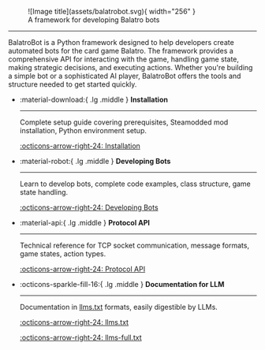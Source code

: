 <figure markdown="span">
  ![Image title](assets/balatrobot.svg){ width="256" }
  <figcaption>A framework for developing Balatro bots</figcaption>
</figure>

---

BalatroBot is a Python framework designed to help developers create automated bots for the card game Balatro. The framework provides a comprehensive API for interacting with the game, handling game state, making strategic decisions, and executing actions. Whether you're building a simple bot or a sophisticated AI player, BalatroBot offers the tools and structure needed to get started quickly.

<div class="grid cards" markdown>

- :material-download:{ .lg .middle } __Installation__

    ---

    Complete setup guide covering prerequisites, Steamodded mod installation,
    Python environment setup.

    [:octicons-arrow-right-24: Installation](installation.md)

- :material-robot:{ .lg .middle } __Developing Bots__

    ---

    Learn to develop bots, complete code examples,
    class structure, game state handling.

    [:octicons-arrow-right-24: Developing Bots](developing-bots.md)

- :material-api:{ .lg .middle } __Protocol API__

    ---

    Technical reference for TCP socket communication, message formats,
    game states, action types.

    [:octicons-arrow-right-24: Protocol API](protocol-api.md)


- :octicons-sparkle-fill-16:{ .lg .middle } __Documentation for LLM__

    ---

    Documentation in [llms.txt](https://llmstxt.org/) formats, easily digestible by LLMs.

    [:octicons-arrow-right-24: llms.txt](llms.txt)

    [:octicons-arrow-right-24: llms-full.txt](llms-full.txt)

</div>
